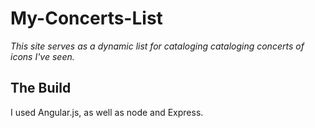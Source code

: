 # My-Concerts-List
<i>This site serves as a dynamic list for cataloging cataloging concerts of icons I've seen.</i>

<h2> The Build</h2>
<p>I used Angular.js, as well as node and Express.</p>
